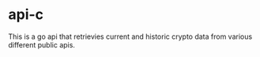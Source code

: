# api-c
This is a go api that retrievies current and historic crypto data from various different public apis.
